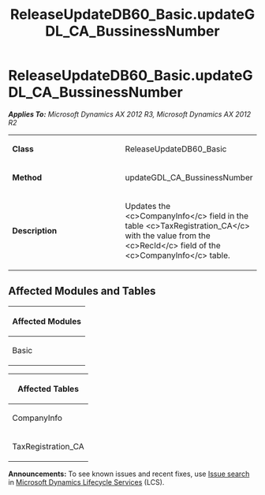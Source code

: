 ﻿---
title: ReleaseUpdateDB60_Basic.updateGDL_CA_BussinessNumber
TOCTitle: ReleaseUpdateDB60_Basic.updateGDL_CA_BussinessNumber
ms:assetid: 379a0fbd-fb62-00b5-eb49-820f36e93616
ms:mtpsurl: https://msdn.microsoft.com/en-us/library/JJ685191(v=AX.60)
ms:contentKeyID: 49707644
ms.date: 05/18/2015
mtps_version: v=AX.60
---

# ReleaseUpdateDB60\_Basic.updateGDL\_CA\_BussinessNumber 


_**Applies To:** Microsoft Dynamics AX 2012 R3, Microsoft Dynamics AX 2012 R2_

<table>
<colgroup>
<col style="width: 50%" />
<col style="width: 50%" />
</colgroup>
<tbody>
<tr class="odd">
<td><p><strong>Class</strong></p></td>
<td><p>ReleaseUpdateDB60_Basic</p></td>
</tr>
<tr class="even">
<td><p><strong>Method</strong></p></td>
<td><p>updateGDL_CA_BussinessNumber</p></td>
</tr>
<tr class="odd">
<td><p><strong>Description</strong></p></td>
<td><p>Updates the &lt;c&gt;CompanyInfo&lt;/c&gt; field in the table &lt;c&gt;TaxRegistration_CA&lt;/c&gt; with the value from the &lt;c&gt;RecId&lt;/c&gt; field of the &lt;c&gt;CompanyInfo&lt;/c&gt; table.</p></td>
</tr>
</tbody>
</table>


## Affected Modules and Tables

<table>
<colgroup>
<col style="width: 100%" />
</colgroup>
<thead>
<tr class="header">
<th><p>Affected Modules</p></th>
</tr>
</thead>
<tbody>
<tr class="odd">
<td><p>Basic</p></td>
</tr>
</tbody>
</table>


<table>
<colgroup>
<col style="width: 100%" />
</colgroup>
<thead>
<tr class="header">
<th><p>Affected Tables</p></th>
</tr>
</thead>
<tbody>
<tr class="odd">
<td><p>CompanyInfo</p></td>
</tr>
<tr class="even">
<td><p>TaxRegistration_CA</p></td>
</tr>
</tbody>
</table>

  
**Announcements:** To see known issues and recent fixes, use [Issue search](http://go.microsoft.com/fwlink/?linkid=389258) in [Microsoft Dynamics Lifecycle Services](http://go.microsoft.com/fwlink/?linkid=306505) (LCS).

